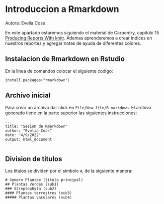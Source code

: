 # Introduccion a Rmarkdown

Autora: Evelia Coss

En este apartado estaremos siguiendo el material de Carpentry, capitulo 15 [Producing Reports With knitr](https://swcarpentry.github.io/r-novice-gapminder/15-knitr-markdown/index.html).
Ademas aprenderemos a crear indices en nuestros reportes y agregar notas de ayuda de diferentes colores.

## Instalacion de Rmarkdown en Rstudio

En la linea de comandos colocar el siguiente codigo:
```
install.packages("rmarkdown")
```

## Archivo inicial

Para crear un archivo dar click en `File/New file/R markdown`. El archivo generado tiene en la parte superior las siguientes instrucciones:

```
---
title: "Sesion de Rmarkdown"
author: "Evelia Coss"
date: "4/9/2022"
output: html_document 
---
```



## Division de titulos

Los titulos se dividen por el simbolo `#`, de la siguiente manera:

```
# Genero Plantae (titulo principal)
## Plantas Verdes (sub1)
### Streptophyta (sub2)
#### Plantas terrestres (sub3)
##### Plantas vaculares (sub4)
```

